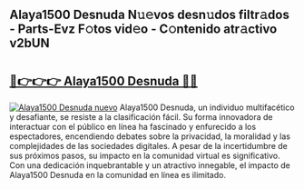 ## Alaya1500 Desnuda N𝚞𝚎vos desn𝚞dos filtr𝚊dos - Parts-Evz F𝚘tos vid𝚎o - C𝚘ntenido atr𝚊ctivo v2bUN

# <h2><a href="http://mbden1e.tromn.icu/?c=Alaya1500+Desnuda">🔗👉👉👉 Alaya1500 Desnuda 🔗🔗</a></h2>

[![Alaya1500 Desnuda nuevo](https://i.imgur.com/pEAQMta.gif)](http://mbden1e.tromn.icu/?c=Alaya1500+Desnuda)
Alaya1500 Desnuda, un individuo multifacético y desafiante, se resiste a la clasificación fácil. Su forma innovadora de interactuar con el público en línea ha fascinado y enfurecido a los espectadores, encendiendo debates sobre la privacidad, la moralidad y las complejidades de las sociedades digitales. A pesar de la incertidumbre de sus próximos pasos, su impacto en la comunidad virtual es significativo. Con una dedicación inquebrantable y un atractivo innegable, el impacto de Alaya1500 Desnuda en la comunidad en línea es ilimitado.
